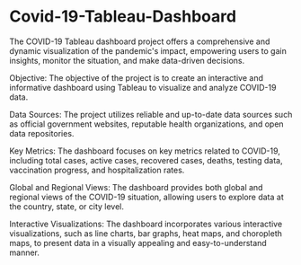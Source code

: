 # Covid-19-Tableau-Dashboard
The COVID-19 Tableau dashboard project offers a comprehensive and dynamic visualization of the pandemic's impact, empowering users to gain insights, monitor the situation, and make data-driven decisions.

Objective: The objective of the project is to create an interactive and informative dashboard using Tableau to visualize and analyze COVID-19 data.

Data Sources: The project utilizes reliable and up-to-date data sources such as official government websites, reputable health organizations, and open data repositories.

Key Metrics: The dashboard focuses on key metrics related to COVID-19, including total cases, active cases, recovered cases, deaths, testing data, vaccination progress, and hospitalization rates.

Global and Regional Views: The dashboard provides both global and regional views of the COVID-19 situation, allowing users to explore data at the country, state, or city level.

Interactive Visualizations: The dashboard incorporates various interactive visualizations, such as line charts, bar graphs, heat maps, and choropleth maps, to present data in a visually appealing and easy-to-understand manner.
